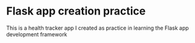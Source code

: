 # Flask app creation practice
This is a health tracker app I created as practice in learning the Flask app development framework
